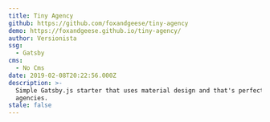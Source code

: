 ```yaml
---
title: Tiny Agency
github: https://github.com/foxandgeese/tiny-agency
demo: https://foxandgeese.github.io/tiny-agency/
author: Versionista
ssg:
  - Gatsby
cms:
  - No Cms
date: 2019-02-08T20:22:56.000Z
description: >-
  Simple Gatsby.js starter that uses material design and that's perfect for tiny
  agencies.
stale: false
---
```

